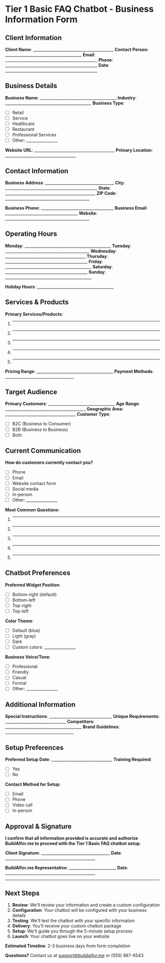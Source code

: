 # Tier 1 Basic FAQ Chatbot - Business Information Form

## Client Information

**Client Name**: _________________________________________
**Contact Person**: _______________________________________
**Email**: _______________________________________________
**Phone**: _______________________________________________
**Date**: _______________________________________________

## Business Details

**Business Name**: _______________________________________
**Industry**: ____________________________________________
**Business Type**:
- [ ] Retail
- [ ] Service
- [ ] Healthcare
- [ ] Restaurant
- [ ] Professional Services
- [ ] Other: ________________

**Website URL**: _________________________________________
**Primary Location**: ____________________________________

## Contact Information

**Business Address**: ___________________________________
**City**: _______________________________________________
**State**: ______________________________________________
**ZIP Code**: ___________________________________________

**Business Phone**: _____________________________________
**Business Email**: _____________________________________
**Website**: ___________________________________________

## Operating Hours

**Monday**: ____________________________________________
**Tuesday**: ___________________________________________
**Wednesday**: _________________________________________
**Thursday**: __________________________________________
**Friday**: ____________________________________________
**Saturday**: __________________________________________
**Sunday**: ____________________________________________

**Holiday Hours**: _______________________________________

## Services & Products

**Primary Services/Products**:
1. ________________________________________________
2. ________________________________________________
3. ________________________________________________
4. ________________________________________________
5. ________________________________________________

**Pricing Range**: _______________________________________
**Payment Methods**: ___________________________________

## Target Audience

**Primary Customers**: __________________________________
**Age Range**: _________________________________________
**Geographic Area**: ____________________________________
**Customer Type**:
- [ ] B2C (Business to Consumer)
- [ ] B2B (Business to Business)
- [ ] Both

## Current Communication

**How do customers currently contact you?**
- [ ] Phone
- [ ] Email
- [ ] Website contact form
- [ ] Social media
- [ ] In-person
- [ ] Other: ________________

**Most Common Questions**:
1. ________________________________________________
2. ________________________________________________
3. ________________________________________________
4. ________________________________________________
5. ________________________________________________

## Chatbot Preferences

**Preferred Widget Position**:
- [ ] Bottom-right (default)
- [ ] Bottom-left
- [ ] Top-right
- [ ] Top-left

**Color Theme**:
- [ ] Default (blue)
- [ ] Light (gray)
- [ ] Dark
- [ ] Custom colors: ________________

**Business Voice/Tone**:
- [ ] Professional
- [ ] Friendly
- [ ] Casual
- [ ] Formal
- [ ] Other: ________________

## Additional Information

**Special Instructions**: ________________________________
**Unique Requirements**: _______________________________
**Competitors**: _______________________________________
**Brand Guidelines**: ___________________________________

## Setup Preferences

**Preferred Setup Date**: _______________________________
**Training Required**:
- [ ] Yes
- [ ] No

**Contact Method for Setup**:
- [ ] Email
- [ ] Phone
- [ ] Video call
- [ ] In-person

## Approval & Signature

**I confirm that all information provided is accurate and authorize BuildAIfor.me to proceed with the Tier 1 Basic FAQ chatbot setup.**

**Client Signature**: ___________________________________
**Date**: ______________________________________________

**BuildAIfor.me Representative**: ________________________
**Date**: ______________________________________________

---

## Next Steps

1. **Review**: We'll review your information and create a custom configuration
2. **Configuration**: Your chatbot will be configured with your business details
3. **Testing**: We'll test the chatbot with your specific information
4. **Delivery**: You'll receive your custom chatbot package
5. **Setup**: We'll guide you through the 5-minute setup process
6. **Launch**: Your chatbot goes live on your website

**Estimated Timeline**: 2-3 business days from form completion

**Questions?** Contact us at support@buildaifor.me or (555) 987-6543

